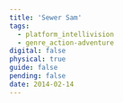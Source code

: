 ```yaml
---
title: 'Sewer Sam'
tags:
  - platform_intellivision
  - genre_action-adventure
digital: false
physical: true
guide: false
pending: false
date: 2014-02-14
---
```

